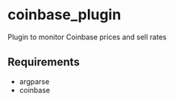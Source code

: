 # coinbase_plugin
Plugin to monitor Coinbase prices and sell rates

## Requirements
* argparse
* coinbase 
